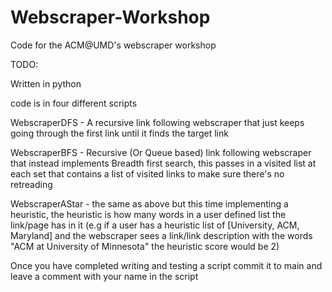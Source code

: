 # Webscraper-Workshop
Code for the ACM@UMD's webscraper workshop


TODO:

Written in python

code is in four different scripts

WebscraperDFS - A recursive link following webscraper that just keeps going through the first link until it finds the target link

WebscraperBFS - Recursive (Or Queue based) link following webscraper that instead implements Breadth first search, this passes in a visited list at each set that contains a list of visited links to make sure there's no retreading

WebscraperAStar - the same as above but this time implementing a heuristic, the heuristic is how many words in a user defined list the link/page has in it (e.g if a user has a heuristic list of [University, ACM, Maryland] and the webscraper sees a link/link description with the words 
"ACM at University of Minnesota" the heuristic score would be 2) 

Once you have completed writing and testing a script commit it to main and leave a comment with your name in the script
